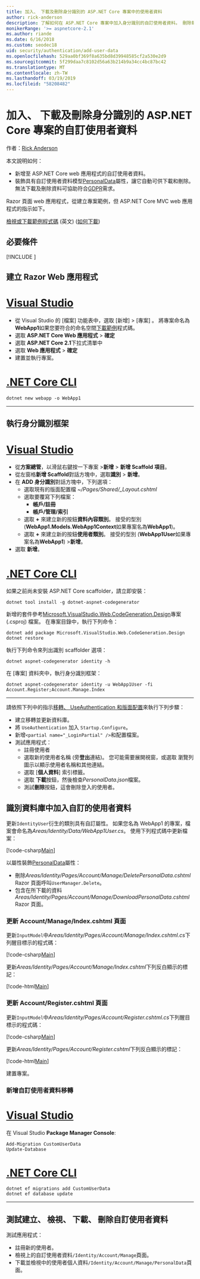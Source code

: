 ```yaml
---
title: 加入、 下載及刪除身分識別的 ASP.NET Core 專案中的使用者資料
author: rick-anderson
description: 了解如何在 ASP.NET Core 專案中加入身分識別的自訂使用者資料。 刪除每 GDPR 的資料。
monikerRange: '>= aspnetcore-2.1'
ms.author: riande
ms.date: 6/16/2018
ms.custom: seodec18
uid: security/authentication/add-user-data
ms.openlocfilehash: 529aa0bf369f8a635bd8d39948585cf2a530e2d9
ms.sourcegitcommit: 5f299daa7c8102d56a63b214b9a34cc4bc87bc42
ms.translationtype: MT
ms.contentlocale: zh-TW
ms.lasthandoff: 03/19/2019
ms.locfileid: "58208482"
---
```

# <a name="add-download-and-delete-custom-user-data-to-identity-in-an-aspnet-core-project"></a>加入、 下載及刪除身分識別的 ASP.NET Core 專案的自訂使用者資料

作者：[Rick Anderson](https://twitter.com/RickAndMSFT)

本文說明如何：

* 新增至 ASP.NET Core web 應用程式的自訂使用者資料。
* 裝飾具有自訂使用者資料模型[PersonalData](/dotnet/api/microsoft.aspnetcore.identity.personaldataattribute?view=aspnetcore-2.1)屬性，讓它自動可供下載和刪除。 無法下載及刪除資料可協助符合[GDPR](xref:security/gdpr)需求。

Razor 頁面 web 應用程式，從建立專案範例，但 ASP.NET Core MVC web 應用程式的指示如下。

[檢視或下載範例程式碼](https://github.com/aspnet/Docs/tree/live/aspnetcore/security/authentication/add-user-data/sample) \(英文\) ([如何下載](xref:index#how-to-download-a-sample))

## <a name="prerequisites"></a>必要條件

[!INCLUDE [](~/includes/2.1-SDK.md)]

## <a name="create-a-razor-web-app"></a>建立 Razor Web 應用程式

# <a name="visual-studiotabvisual-studio"></a>[Visual Studio](#tab/visual-studio)

* 從 Visual Studio 的 [檔案] 功能表中，選取 [新增] > [專案] 。 將專案命名為**WebApp1**如果您要符合的命名空間[下載範例](https://github.com/aspnet/Docs/tree/live/aspnetcore/security/authentication/add-user-data/sample)程式碼。
* 選取  **ASP.NET Core Web 應用程式** > **確定**
* 選取  **ASP.NET Core 2.1**下拉式清單中
* 選取  **Web 應用程式**  > **確定**
* 建置並執行專案。

# <a name="net-core-clitabnetcore-cli"></a>[.NET Core CLI](#tab/netcore-cli)

```cli
dotnet new webapp -o WebApp1
```

---

## <a name="run-the-identity-scaffolder"></a>執行身分識別框架

# <a name="visual-studiotabvisual-studio"></a>[Visual Studio](#tab/visual-studio)

* 從**方案總管**，以滑鼠右鍵按一下專案 >**新增** > **新增 Scaffold 項目**。
* 從左窗格**新增 Scaffold**對話方塊中，選取**識別** > **新增**。
* 在  **ADD 身分識別**對話方塊中，下列選項：
  * 選取現有的版面配置檔 *~/Pages/Shared/_Layout.cshtml*
  * 選取要覆寫下列檔案：
    * **帳戶/註冊**
    * **帳戶/管理/索引**
  * 選取  **+** 來建立新的按鈕**資料內容類別**。 接受的型別 (**WebApp1.Models.WebApp1Context**如果專案名為**WebApp1**)。
  * 選取  **+** 來建立新的按鈕**使用者類別**。 接受的型別 (**WebApp1User**如果專案名為**WebApp1**) >**新增**。
* 選取 **新增**。

# <a name="net-core-clitabnetcore-cli"></a>[.NET Core CLI](#tab/netcore-cli)

如果之前尚未安裝 ASP.NET Core scaffolder，請立即安裝：

```cli
dotnet tool install -g dotnet-aspnet-codegenerator
```

新增的套件參考[Microsoft.VisualStudio.Web.CodeGeneration.Design](https://www.nuget.org/packages/Microsoft.VisualStudio.Web.CodeGeneration.Design/)專案 (.csproj) 檔案。 在專案目錄中，執行下列命令：

```cli
dotnet add package Microsoft.VisualStudio.Web.CodeGeneration.Design
dotnet restore
```

執行下列命令來列出識別 scaffolder 選項：

```cli
dotnet aspnet-codegenerator identity -h
```

在 [專案] 資料夾中，執行身分識別框架：

```cli
dotnet aspnet-codegenerator identity -u WebApp1User -fi Account.Register;Account.Manage.Index
```

---

請依照下列中的指示[移轉、 UseAuthentication 和版面配置](xref:security/authentication/scaffold-identity#efm)來執行下列步驟：

* 建立移轉並更新資料庫。
* 將 `UseAuthentication` 加入 `Startup.Configure`。
* 新增`<partial name="_LoginPartial" />`和配置檔案。
* 測試應用程式：
  * 註冊使用者
  * 選取新的使用者名稱 (旁**登出**連結)。 您可能需要展開視窗，或選取 瀏覽列圖示以顯示使用者名稱和其他連結。
  * 選取 [**個人資料**] 索引標籤。
  * 選取 **下載**按鈕，然後檢查*PersonalData.json*檔案。
  * 測試**刪除**按鈕，這會刪除登入的使用者。

## <a name="add-custom-user-data-to-the-identity-db"></a>識別資料庫中加入自訂的使用者資料

更新`IdentityUser`衍生的類別具有自訂屬性。 如果您名為 WebApp1 的專案，檔案會命名為*Areas/Identity/Data/WebApp1User.cs*。 使用下列程式碼中更新檔案：

[!code-csharp[Main](add-user-data/sample/Areas/Identity/Data/WebApp1User.cs)]

以屬性裝飾[PersonalData](/dotnet/api/microsoft.aspnetcore.identity.personaldataattribute?view=aspnetcore-2.1)屬性：

* 刪除*Areas/Identity/Pages/Account/Manage/DeletePersonalData.cshtml* Razor 頁面呼叫`UserManager.Delete`。
* 包含在所下載的資料*Areas/Identity/Pages/Account/Manage/DownloadPersonalData.cshtml* Razor 頁面。

### <a name="update-the-accountmanageindexcshtml-page"></a>更新 Account/Manage/Index.cshtml 頁面

更新`InputModel`中*Areas/Identity/Pages/Account/Manage/Index.cshtml.cs*下列醒目標示的程式碼：

[!code-csharp[Main](add-user-data/sample/Areas/Identity/Pages/Account/Manage/Index.cshtml.cs?name=snippet&highlight=28-36,63-64,87-95,120)]

更新*Areas/Identity/Pages/Account/Manage/Index.cshtml*下列反白顯示的標記：

[!code-html[Main](add-user-data/sample/Areas/Identity/Pages/Account/Manage/Index.cshtml?highlight=34-41)]

### <a name="update-the-accountregistercshtml-page"></a>更新 Account/Register.cshtml 頁面

更新`InputModel`中*Areas/Identity/Pages/Account/Register.cshtml.cs*下列醒目標示的程式碼：

[!code-csharp[Main](add-user-data/sample/Areas/Identity/Pages/Account/Register.cshtml.cs?name=snippet&highlight=8-16,43,44)]

更新*Areas/Identity/Pages/Account/Register.cshtml*下列反白顯示的標記：

[!code-html[Main](add-user-data/sample/Areas/Identity/Pages/Account/Register.cshtml?highlight=16-25)]

建置專案。

### <a name="add-a-migration-for-the-custom-user-data"></a>新增自訂使用者資料移轉

# <a name="visual-studiotabvisual-studio"></a>[Visual Studio](#tab/visual-studio)

在 Visual Studio **Package Manager Console**:

```PMC
Add-Migration CustomUserData
Update-Database
```

# <a name="net-core-clitabnetcore-cli"></a>[.NET Core CLI](#tab/netcore-cli)

```cli
dotnet ef migrations add CustomUserData
dotnet ef database update
```

---

## <a name="test-create-view-download-delete-custom-user-data"></a>測試建立、 檢視、 下載、 刪除自訂使用者資料

測試應用程式：

* 註冊新的使用者。
* 檢視上的自訂使用者資料`/Identity/Account/Manage`頁面。
* 下載並檢視中的使用者個人資料`/Identity/Account/Manage/PersonalData`頁面。
